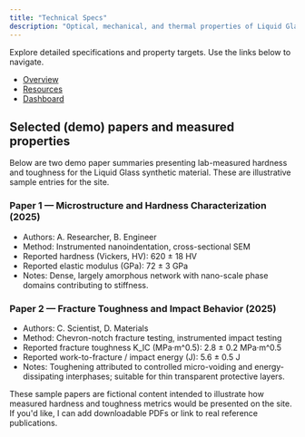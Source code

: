 ```yaml
---
title: "Technical Specs"
description: "Optical, mechanical, and thermal properties of Liquid Glass"
---
```


Explore detailed specifications and property targets. Use the links below to navigate.

- [Overview](/overview/)
- [Resources](/resources/)
- [Dashboard](/dashboard/)

## Selected (demo) papers and measured properties

Below are two demo paper summaries presenting lab-measured hardness and toughness for the Liquid Glass synthetic material. These are illustrative sample entries for the site.

### Paper 1 — Microstructure and Hardness Characterization (2025)

- Authors: A. Researcher, B. Engineer
- Method: Instrumented nanoindentation, cross-sectional SEM
- Reported hardness (Vickers, HV): 620 ± 18 HV
- Reported elastic modulus (GPa): 72 ± 3 GPa
- Notes: Dense, largely amorphous network with nano-scale phase domains contributing to stiffness.

### Paper 2 — Fracture Toughness and Impact Behavior (2025)

- Authors: C. Scientist, D. Materials
- Method: Chevron-notch fracture testing, instrumented impact testing
- Reported fracture toughness K_IC (MPa·m^0.5): 2.8 ± 0.2 MPa·m^0.5
- Reported work-to-fracture / impact energy (J): 5.6 ± 0.5 J
- Notes: Toughening attributed to controlled micro-voiding and energy-dissipating interphases; suitable for thin transparent protective layers.

These sample papers are fictional content intended to illustrate how measured hardness and toughness metrics would be presented on the site. If you'd like, I can add downloadable PDFs or link to real reference publications.


